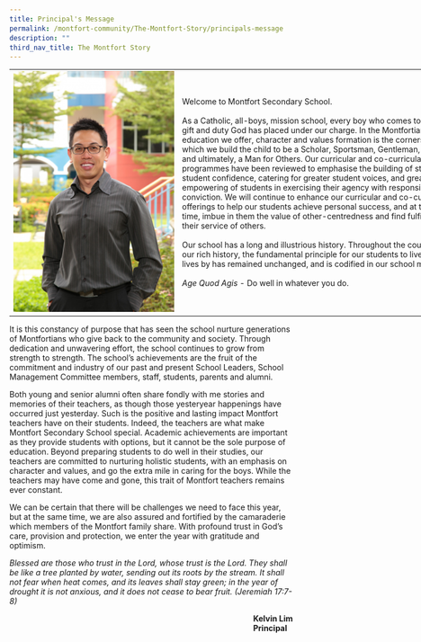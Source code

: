 ```yaml
---
title: Principal's Message
permalink: /montfort-community/The-Montfort-Story/principals-message
description: ""
third_nav_title: The Montfort Story
---
```

<table style="undefined;table-layout: fixed; width: 800px">
<colgroup>
<col style="width: 300px">
<col style="width: 500px">
</colgroup>
<tbody>
  <tr>
    <td><img src="/images/Mr%20Kelvin%20Lim.jpeg"></td>
    <td>Welcome to Montfort Secondary School. <br><br>As a Catholic, all-boys, mission school, every boy who comes to us is a gift and duty God has placed under our charge. In the Montfortian education we offer, character and values formation is the cornerstone on which we build the child to be a Scholar, Sportsman, Gentleman, Leader, and ultimately, a Man for Others. Our curricular and co-curricular programmes have been reviewed to emphasise the building of stronger student confidence, catering for greater student voices, and greater empowering of students in exercising their agency with responsibility and conviction. We will continue to enhance our curricular and co-curricular offerings to help our students achieve personal success, and at the same time, imbue in them the value of other-centredness and find fulfilment in their service of others.<br><br>Our school has a long and illustrious history. Throughout the course of our rich history, the fundamental principle for our students to live their lives by has remained unchanged, and is codified in our school motto,<br><br>
			<em>Age Quod Agis</em> - Do well in whatever you do.</td>
  </tr>
</tbody>
</table>

It is this constancy of purpose that has seen the school nurture generations of Montfortians who give back to the community and society. Through dedication and unwavering effort, the school continues to grow from strength to strength. The school’s achievements are the fruit of the commitment and industry of our past and present School Leaders, School Management Committee members, staff, students, parents and alumni.

  

Both young and senior alumni often share fondly with me stories and memories of their teachers, as though those yesteryear happenings have occurred just yesterday. Such is the positive and lasting impact Montfort teachers have on their students. Indeed, the teachers are what make Montfort Secondary School special. Academic achievements are important as they provide students with options, but it cannot be the sole purpose of education. Beyond preparing students to do well in their studies, our teachers are committed to nurturing holistic students, with an emphasis on character and values, and go the extra mile in caring for the boys. While the teachers may have come and gone, this trait of Montfort teachers remains ever constant.

  

We can be certain that there will be challenges we need to face this year, but at the same time, we are also assured and fortified by the camaraderie which members of the Montfort family share. With profound trust in God’s care, provision and protection, we enter the year with gratitude and optimism.

  

_Blessed are those who trust in the Lord, whose trust is the Lord. They shall be like a tree planted by water, sending out its roots by the stream. It shall not fear when heat comes, and its leaves shall stay green; in the year of drought it is not anxious, and it does not cease to bear fruit. (Jeremiah 17:7-8)_

  
<div>
<div style="float: right">
	<strong>Kelvin Lim<br>Principal</strong>
</div>
</div>